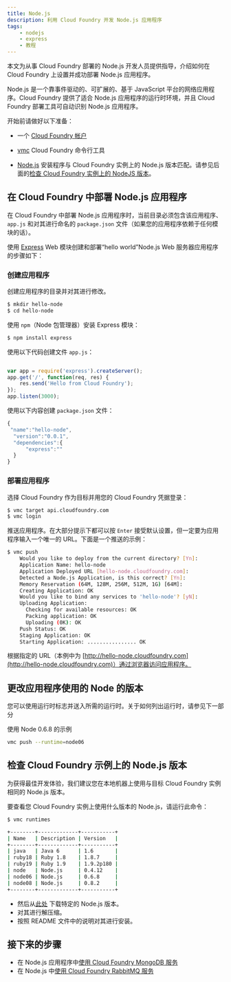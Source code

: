 ```yaml
---
title: Node.js
description: 利用 Cloud Foundry 开发 Node.js 应用程序
tags:
    - nodejs
    - express
    - 教程
---
```


本文为从事 Cloud Foundry 部署的 Node.js 开发人员提供指导，介绍如何在 Cloud Foundry 上设置并成功部署 Node.js 应用程序。

Node.js 是一个靠事件驱动的、可扩展的、基于 JavaScript 平台的网络应用程序。Cloud Foundry 提供了适合 Node.js 应用程序的运行时环境，并且 Cloud Foundry 部署工具可自动识别 Node.js 应用程序。

开始前请做好以下准备：

+	一个 [Cloud Foundry 帐户](http://cloudfoundry.com/signup)

+	[vmc](/tools/vmc/installing-vmc.html) Cloud Foundry 命令行工具

+	[Node.js](http://nodejs.org/) 安装程序与 Cloud Foundry 实例上的 Node.js 版本匹配。请参见后面的[检查 Cloud Foundry 实例上的 NodeJS 版本](#checking-the-nodejs-version-on-your-cloud-foundry-instance)。

## 在 Cloud Foundry 中部署 Node.js 应用程序

在 Cloud Foundry 中部署 Node.js 应用程序时，当前目录必须包含该应用程序、`app.js` 和对其进行命名的 `package.json` 文件（如果您的应用程序依赖于任何模块的话）。

使用 [Express](http://expressjs.com) Web 模块创建和部署“hello world”Node.js Web 服务器应用程序的步骤如下：

### 创建应用程序

创建应用程序的目录并对其进行修改。

``` bash
$ mkdir hello-node
$ cd hello-node
```

使用 `npm`（Node 包管理器）安装 Express 模块：

```bash
$ npm install express
```

使用以下代码创建文件 `app.js`：
```javascript

var app = require('express').createServer();
app.get('/', function(req, res) {
    res.send('Hello from Cloud Foundry');
});
app.listen(3000);

```


使用以下内容创建 `package.json` 文件：

```javascript
{
 "name":"hello-node",
  "version":"0.0.1",
  "dependencies":{
      "express":""
  }
}

```

### 部署应用程序

选择 Cloud Foundry 作为目标并用您的 Cloud Foundry 凭据登录：

```bash
$ vmc target api.cloudfoundry.com
$ vmc login
```

推送应用程序。在大部分提示下都可以按 `Enter` 接受默认设置，但一定要为应用程序输入一个唯一的 URL。下面是一个推送的示例：

``` bash
$ vmc push
	Would you like to deploy from the current directory? [Yn]:
	Application Name: hello-node
	Application Deployed URL [hello-node.cloudfoundry.com]:
	Detected a Node.js Application, is this correct? [Yn]:
	Memory Reservation (64M, 128M, 256M, 512M, 1G) [64M]:
	Creating Application: OK
	Would you like to bind any services to 'hello-node'? [yN]:
	Uploading Application:
	  Checking for available resources: OK
	  Packing application: OK
	  Uploading (0K): OK
	Push Status: OK
	Staging Application: OK
	Starting Application: ................ OK
```

根据指定的 URL（本例中为 [http://hello-node.cloudfoundry.com](http://hello-node.cloudfoundry.com)）通过浏览器访问应用程序。

## 更改应用程序使用的 Node 的版本

您可以使用运行时标志并送入所需的运行时。关于如何列出运行时，请参见下一部分

使用 Node 0.6.8 的示例

```bash
vmc push --runtime=node06
```

## 检查 Cloud Foundry 示例上的 Node.js 版本

为获得最佳开发体验，我们建议您在本地机器上使用与目标 Cloud Foundry 实例相同的 Node.js 版本。

要查看您 Cloud Foundry 实例上使用什么版本的 Node.js，请运行此命令：

``` bash
$ vmc runtimes

+--------+-------------+-----------+
| Name   | Description | Version   |
+--------+-------------+-----------+
| java   | Java 6      | 1.6       |
| ruby18 | Ruby 1.8    | 1.8.7     |
| ruby19 | Ruby 1.9    | 1.9.2p180 |
| node   | Node.js     | 0.4.12    |
| node06 | Node.js     | 0.6.8     |
| node08 | Node.js     | 0.8.2     |
+--------+-------------+-----------+

```

+ 然后从[此处](https://github.com/joyent/node/tags) 下载特定的 Node.js 版本。
+ 对其进行解压缩。
+ 按照 README 文件中的说明对其进行安装。

## 接下来的步骤

+	在 Node.js 应用程序中[使用 Cloud Foundry MongoDB 服务](/services/mongodb/nodejs-mongodb.html)
+	在 Node.js 中[使用 Cloud Foundry RabbitMQ 服务](/services/rabbitmq/nodejs-rabbitmq.html)


